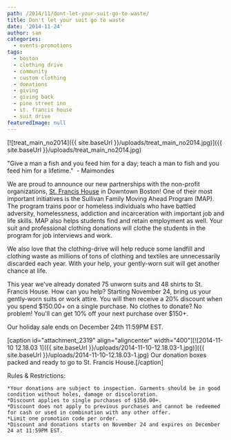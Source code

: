 ```yaml
---
path: /2014/11/dont-let-your-suit-go-to-waste/
title: Don't let your suit go to waste
date: '2014-11-24'
author: sam
categories:
  - events-promotions
tags:
  - boston
  - clothing drive
  - community
  - custom clothing
  - donations
  - giving
  - giving back
  - pine street inn
  - st. francis house
  - suit drive
featuredImage: null
---
```

[![treat_main_no2014]({{ site.baseUrl }}/uploads/treat_main_no2014.jpg)]({{ site.baseUrl }}/uploads/treat_main_no2014.jpg)

"Give a man a fish and you feed him for a day; teach a man to fish and you feed him for a lifetime."  - Maimondes

We are proud to announce our new partnerships with the non-profit organizations, [St. Francis House](http://www.stfrancishouse.org/) in Downtown Boston! One of their most important initiatives is the Sullivan Family Moving Ahead Program (MAP). The program trains poor or homeless individuals who have battled adversity, homelessness, addiction and incarceration with important job and life skills. MAP also helps students find and retain employment as well. Your suit and professional clothing donations will clothe the students in the program for job interviews and work.

We also love that the clothing-drive will help reduce some landfill and clothing waste as millions of tons of clothing and textiles are unnecessarily discarded each year. With your help, your gently-worn suit will get another chance at life.

This year we've already donated 75 unworn suits and 48 shirts to St. Francis House. How can you help? Starting November 24, bring us your gently-worn suits or work attire. You will then receive a 20% discount when you spend $150.00+ on a single purchase. No clothes to donate? No problem! You'll can get 10% off your next purchase over $150+.

Our holiday sale ends on December 24th 11:59PM EST.

\[caption id="attachment\_2319" align="aligncenter" width="400"\][![2014-11-10 12.18.03 1]({{ site.baseUrl }}/uploads/2014-11-10-12.18.03-1.jpg)]({{ site.baseUrl }}/uploads/2014-11-10-12.18.03-1.jpg) Our donation boxes packed and ready to go to St. Francis House.\[/caption\]

Rules & Restrictions:

	*Your donations are subject to inspection. Garments should be in good condition without holes, damage or discoloration.
	*Discount applies to single purchases of $150.00+.
	*Discount does not apply to previous purchases and cannot be redeemed for cash or used in combination with any other offer.
	*Limit one promotion code per order.
	*Discount and donations starts on November 24 and expires on December 24 at 11:59PM EST.
